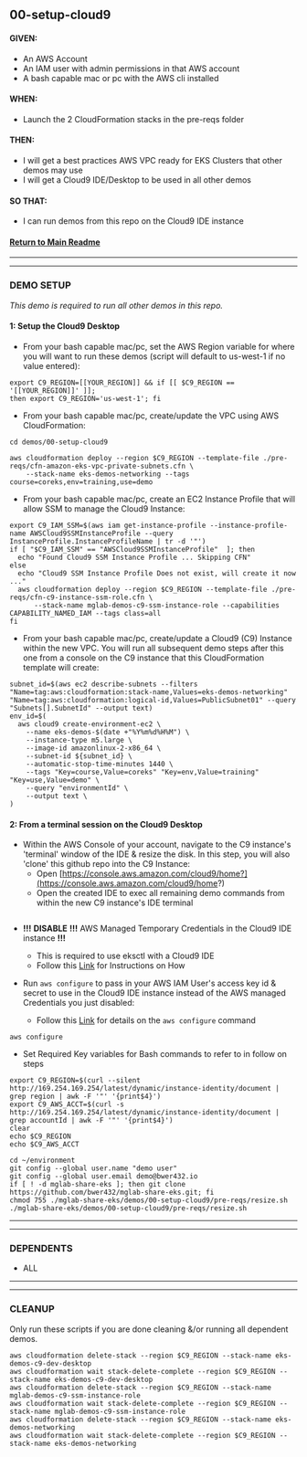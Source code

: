 ## 00-setup-cloud9

#### GIVEN:
  - An AWS Account
  - An IAM user with admin permissions in that AWS account
  - A bash capable mac or pc with the AWS cli installed

#### WHEN:
  - Launch the 2 CloudFormation stacks in the pre-reqs folder

#### THEN:
  - I will get a best practices AWS VPC ready for EKS Clusters that other demos may use
  - I will get a Cloud9 IDE/Desktop to be used in all other demos

#### SO THAT:
  - I can run demos from this repo on the Cloud9 IDE instance

#### [Return to Main Readme](https://github.com/bwer432/mglab-share-eks#demos)

---------------------------------------------------------------
---------------------------------------------------------------
### DEMO SETUP
_This demo is required to run all other demos in this repo._

#### 1: Setup the Cloud9 Desktop

- From your bash capable mac/pc, set the AWS Region variable for where you will want to run these demos (script will default to us-west-1 if no value entered):
```
export C9_REGION=[[YOUR_REGION]] && if [[ $C9_REGION == '[[YOUR_REGION]]' ]];
then export C9_REGION='us-west-1'; fi
```

- From your bash capable mac/pc, create/update the VPC using AWS CloudFormation:
```
cd demos/00-setup-cloud9
```
```
aws cloudformation deploy --region $C9_REGION --template-file ./pre-reqs/cfn-amazon-eks-vpc-private-subnets.cfn \
    --stack-name eks-demos-networking --tags course=coreks,env=training,use=demo
```

- From your bash capable mac/pc, create an EC2 Instance Profile that will allow SSM to manage the Cloud9 Instance:
```
export C9_IAM_SSM=$(aws iam get-instance-profile --instance-profile-name AWSCloud9SSMInstanceProfile --query InstanceProfile.InstanceProfileName | tr -d '"')
if [ "$C9_IAM_SSM" == "AWSCloud9SSMInstanceProfile"  ]; then
  echo "Found Cloud9 SSM Instance Profile ... Skipping CFN"
else
  echo "Cloud9 SSM Instance Profile Does not exist, will create it now ..."
  aws cloudformation deploy --region $C9_REGION --template-file ./pre-reqs/cfn-c9-instance-ssm-role.cfn \
      --stack-name mglab-demos-c9-ssm-instance-role --capabilities CAPABILITY_NAMED_IAM --tags class=all
fi
```
- From your bash capable mac/pc, create/update a Cloud9 (C9) Instance within the new VPC. You will run all subsequent demo steps after this one from a console on the C9 instance that this CloudFormation template will create:
```
subnet_id=$(aws ec2 describe-subnets --filters "Name=tag:aws:cloudformation:stack-name,Values=eks-demos-networking" "Name=tag:aws:cloudformation:logical-id,Values=PublicSubnet01" --query "Subnets[].SubnetId" --output text)
env_id=$(
  aws cloud9 create-environment-ec2 \
    --name eks-demos-$(date +"%Y%m%d%H%M") \
    --instance-type m5.large \
    --image-id amazonlinux-2-x86_64 \
    --subnet-id ${subnet_id} \
    --automatic-stop-time-minutes 1440 \
    --tags "Key=course,Value=coreks" "Key=env,Value=training" "Key=use,Value=demo" \
    --query "environmentId" \
    --output text \
)
```
#### 2: From a terminal session on the Cloud9 Desktop

- Within the AWS Console of your account, navigate to the C9 instance's 'terminal' window of the IDE & resize the disk.  In this step, you will also 'clone' this github repo into the C9 Instance:
  - Open [https://console.aws.amazon.com/cloud9/home?](https://console.aws.amazon.com/cloud9/home?)
  - Open the created IDE to exec all remaining demo commands from within the new C9 instance's IDE terminal
```

```
- **!!!** **DISABLE** **!!!** AWS Managed Temporary Credentials in the Cloud9 IDE instance **!!!**

    - This is required to use eksctl with a Cloud9 IDE
    - Follow this [Link](https://docs.aws.amazon.com/cloud9/latest/user-guide/security-iam.html#auth-and-access-control-temporary-managed-credentials) for Instructions on How
- Run `aws configure` to pass in your AWS IAM User's access key id & secret to use in the Cloud9 IDE instance instead of the AWS managed Credentials you just disabled:

    - Follow this [Link](https://docs.aws.amazon.com/cli/latest/userguide/cli-configure-quickstart.html#cli-configure-quickstart-config) for details on the `aws configure` command
```
aws configure
```
- Set Required Key variables for Bash commands to refer to in follow on steps
```
export C9_REGION=$(curl --silent http://169.254.169.254/latest/dynamic/instance-identity/document |  grep region | awk -F '"' '{print$4}')
export C9_AWS_ACCT=$(curl -s http://169.254.169.254/latest/dynamic/instance-identity/document | grep accountId | awk -F '"' '{print$4}')
clear
echo $C9_REGION
echo $C9_AWS_ACCT
```

```
cd ~/environment
git config --global user.name "demo user"
git config --global user.email demo@bwer432.io
if [ ! -d mglab-share-eks ]; then git clone https://github.com/bwer432/mglab-share-eks.git; fi
chmod 755 ./mglab-share-eks/demos/00-setup-cloud9/pre-reqs/resize.sh
./mglab-share-eks/demos/00-setup-cloud9/pre-reqs/resize.sh
```
---------------------------------------------------------------
---------------------------------------------------------------
### DEPENDENTS
- ALL

---------------------------------------------------------------
---------------------------------------------------------------
### CLEANUP
Only run these scripts if you are done cleaning &/or running all dependent demos.

```
aws cloudformation delete-stack --region $C9_REGION --stack-name eks-demos-c9-dev-desktop
aws cloudformation wait stack-delete-complete --region $C9_REGION --stack-name eks-demos-c9-dev-desktop
aws cloudformation delete-stack --region $C9_REGION --stack-name mglab-demos-c9-ssm-instance-role
aws cloudformation wait stack-delete-complete --region $C9_REGION --stack-name mglab-demos-c9-ssm-instance-role
aws cloudformation delete-stack --region $C9_REGION --stack-name eks-demos-networking
aws cloudformation wait stack-delete-complete --region $C9_REGION --stack-name eks-demos-networking
```
